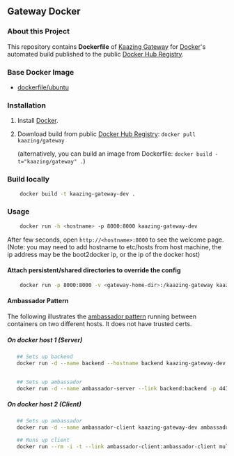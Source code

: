 ## Gateway Docker

### About this Project
This repository contains **Dockerfile** of [Kaazing Gateway](http://kaazing.org/) for [Docker](https://www.docker.com/)'s automated build published to the public [Docker Hub Registry](https://hub.docker.com/_/kaazing-gateway/).

### Base Docker Image

* [dockerfile/ubuntu](http://dockerfile.github.io/#/ubuntu)


### Installation

1. Install [Docker](https://www.docker.com/).

2. Download build from public [Docker Hub Registry](https://registry.hub.docker.com/repos/kaazing/): `docker pull kaazing/gateway`

   (alternatively, you can build an image from Dockerfile: `docker build -t="kaazing/gateway" .`)

### Build locally
```bash
    docker build -t kaazing-gateway-dev .
```

### Usage

```bash
    docker run -h <hostname> -p 8000:8000 kaazing-gateway-dev
```

After few seconds, open `http://<hostname>:8000` to see the welcome page.  (Note: you may need to add hostname to etc/hosts from host machine, the ip address may be the boot2docker ip, or the ip of the docker host)

#### Attach persistent/shared directories to override the config

```bash
    docker run -p 8000:8000 -v <gateway-home-dir>:/kaazing-gateway kaazing-gateway-dev
```

#### Ambassador Pattern

The following illustrates the [ambassador pattern](https://docs.docker.com/engine/admin/ambassador_pattern_linking/) running between containers on two different hosts. It does not have trusted certs.

##### On docker host 1 (Server)

```bash
   ## Sets up backend
   docker run -d --name backend --hostname backend kaazing-gateway-dev ./bin/gateway.start --config conf/echo-config.xml


   ## Sets up ambassador
   docker run -d --name ambassador-server --link backend:backend -p 443:443 kaazing-gateway-dev ambassador-server -service echo backend:8000
```

##### On docker host 2 (Client)

```bash
   ## Sets up ambassador 
   docker run -d --name ambassador-client kaazing-gateway-dev ambassador-client ${ip-of-server-ambassador} -service echo 8000

   ## Runs up client
   docker run --rm -i -t --link ambassador-client:ambassador-client multicloud/netcat ambassador-client 8000
```

